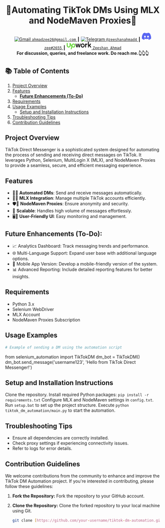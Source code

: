 <h1 align="center">🚀Automating TikTok DMs Using MLX and NodeMaven Proxies💬</h1>

<div align="center">
  <a href="https://mail.google.com/mail/u/?authuser=ahmadzee26@gmail.com">
    <img alt="Gmail" width="30px" src="https://edent.github.io/SuperTinyIcons/images/svg/gmail.svg" />
    <code>ahmadzee26@gmail.com</code>
  </a>
  <span> ┃ </span>
  
  <a href="https://t.me/zeeshanahmad4">
    <img alt="Telegram" width="30px" src="https://edent.github.io/SuperTinyIcons/images/svg/telegram.svg" />
    <code>@zeeshanahmad4</code>
  </a>
  <span> ┃ </span>
  
  <a href="https://discord.com">
    <img alt="Discord" width="30px" src="https://github.com/Zeeshanahmad4/RealEstateMate-WhatsApp-Group-Management-Bot/blob/main/discord-icon-svgrepo-com.svg" />
    <code>zee#2655</code>
  </a>
  <span> ┃ </span>
  
  <a href="https://www.upwork.com/freelancers/zeeshanahmad291">
    <img alt="Upwork" width="80px" src="https://github.com/Zeeshanahmad4/Zeeshanahmad4/blob/main/upwork.svg" />
    <code>Zeeshan Ahmad</code>
  </a>
  
  <br />
  <strong>For discussion, queries, and freelance work. Do reach me.👆👆👆</strong>
</div>


## 📚 Table of Contents

1. [Project Overview](#project-overview)
2. [Features](#features)
    - [**Future Enhancements (To-Do)**](#future-enhancements-to-do)
3. [Requirements](#requirements)
4. [Usage Examples](#usage-examples)
   - [Setup and Installation Instructions](#setup-and-installation-instructions)
5. [Troubleshooting Tips](#troubleshooting-tips)
6. [Contribution Guidelines](#contribution-guidelines)

## Project Overview
TikTok Direct Messenger is a sophisticated system designed for automating the process of sending and receiving direct messages on TikTok. It leverages Python, Selenium, MultiLogin X (MLX), and NodeMaven Proxies to provide a seamless, secure, and efficient messaging experience.

## Features
- 🤖💬 **Automated DMs**: Send and receive messages automatically.
- 🔄📱 **MLX Integration**: Manage multiple TikTok accounts efficiently.
- 🛡️🔄 **NodeMaven Proxies**: Ensure anonymity and security.
- 🚀 **Scalable**: Handles high volume of messages effortlessly.
- 🖥️👤 **User-Friendly UI**: Easy monitoring and management.

## Future Enhancements (To-Do):
- 📈 Analytics Dashboard: Track messaging trends and performance.
- 🌐 Multi-Language Support: Expand user base with additional language options.
- 📱 Mobile App Version: Develop a mobile-friendly version of the system.
- 📊 Advanced Reporting: Include detailed reporting features for better insights.

## Requirements
- Python 3.x
- Selenium WebDriver
- MLX Account
- NodeMaven Proxies Subscription

## Usage Examples
```python
# Example of sending a DM using the automation script 
```
from selenium_automation import TikTokDM
dm_bot = TikTokDM()
dm_bot.send_message('username123', 'Hello from TikTok Direct Messenger!')

## Setup and Installation Instructions
Clone the repository.
Install required Python packages: ```pip install -r requirements.txt```
Configure MLX and NodeMaven settings in ```config.txt```.
Run ```setup.bat``` to set up the project structure.
Execute ```python tiktok_dm_automation/main.py``` to start the automation.

## Troubleshooting Tips
- Ensure all dependencies are correctly installed.
- Check proxy settings if experiencing connectivity issues.
- Refer to logs for error details.

## Contribution Guidelines
We welcome contributions from the community to enhance and improve the TikTok DM Automation project. If you're interested in contributing, please follow these guidelines:

1. **Fork the Repository:** Fork the repository to your GitHub account.

2. **Clone the Repository:** Clone the forked repository to your local machine using Git.

   ```bash
   git clone [https://github.com/your-username/tiktok-dm-automation.git](https://github.com/Zeeshanahmad4/Automating-TikTok-DMs-Using-MLX-and-NodeMaven-Proxies)https://github.com/Zeeshanahmad4/Automating-TikTok-DMs-Using-MLX-and-NodeMaven-Proxies
